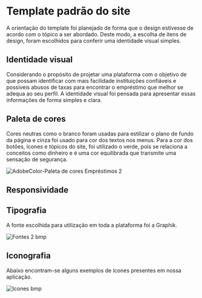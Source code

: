 # Template padrão do site

A orientação do template foi planejado de forma que o design estivesse de acordo com o tópico a ser abordado. Deste modo, a escolha 
de itens de design, foram escolhidos para conferir uma identidade visual simples.

## Identidade visual
Considerando o propósito de projetar uma plataforma com o objetivo de que possam identificar com mais facilidade 
instituições confiáveis e possíveis abusos de taxas para encontrar o empréstimo que melhor se adequa ao seu perfil. A 
identidade visual foi pensada para apresentar essas informações de forma simples e clara.

## Paleta de cores
Cores neutras como o branco foram usadas para  estilizar o plano de fundo da página e cinza foi usado para cor dos 
textos nos menus. Para a cor dos botões, ícones e tópicos do site, foi utilizado o verde, pois se relaciona a conceitos 
como dinheiro e é uma cor equilibrada que transmite uma sensação de segurança.

![AdobeColor-Paleta de cores Empréstimos 2](https://user-images.githubusercontent.com/91295966/194756252-eae89e06-b71a-4b2b-881a-11a8193fdd89.jpeg)

## Responsividade


## Tipografia
A fonte escolhida para utilização em toda a plataforma foi a Graphik.

![Fontes 2 bmp](https://user-images.githubusercontent.com/91295966/194756303-a452adbf-7e53-49e2-8eb2-a4f8451a91de.png)


## Iconografia
Abaixo encontram-se alguns exemplos de icones presentes em nossa aplicação.

![Icones bmp](https://user-images.githubusercontent.com/91295966/194756098-83d3598a-b07f-42d7-8f7b-06c422e64916.png)
